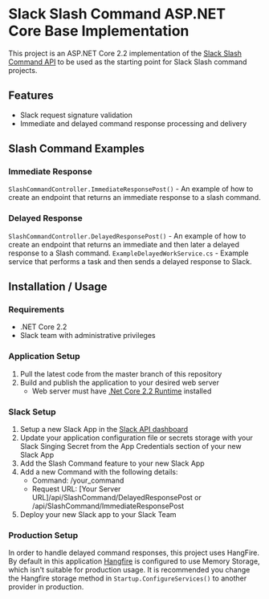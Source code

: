 # Slack Slash Command ASP.NET Core Base Implementation

This project is an ASP.NET Core 2.2 implementation of the [Slack Slash Command API](https://api.slack.com/slash-commands) to be used as the starting point for Slack Slash command projects.

## Features
* Slack request signature validation
* Immediate and delayed command response processing and delivery

## Slash Command Examples
### Immediate Response 
```SlashCommandController.ImmediateResponsePost()``` - An example of how to create an endpoint that returns an immediate response to a slash command.
### Delayed Response
```SlashCommandController.DelayedResponsePost()``` - An example of how to create an endpoint that returns an immediate and then later a delayed response to a Slash command.
```ExampleDelayedWorkService.cs``` - Example service that performs a task and then sends a delayed response to Slack.


## Installation / Usage

### Requirements
* .NET Core 2.2
* Slack team with administrative privileges

### Application Setup
1. Pull the latest code from the master branch of this repository
1. Build and publish the application to your desired web server
    * Web server must have [.Net Core 2.2 Runtime](https://dotnet.microsoft.com/download/dotnet-core/2.2) installed 

### Slack Setup
1. Setup a new Slack App in the [Slack API dashboard](https://api.slack.com/apps)
1. Update your application configuration file or secrets storage with your Slack Singing Secret from the App Credentials section of your new Slack App
1. Add the Slash Command feature to your new Slack App
1. Add a new Command with the following details:
    * Command: /your_command
    * Request URL: [Your Server URL]/api/SlashCommand/DelayedResponsePost or /api/SlashCommand/ImmediateResponsePost
1. Deploy your new Slack app to your Slack Team

### Production Setup
In order to handle delayed command responses, this project uses HangFire. By default in this application [Hangfire](https://www.hangfire.io/) is configured to use Memory Storage, which isn't suitable for production usage. It is recommended you change the Hangfire storage method in ```Startup.ConfigureServices()``` to another provider in production.